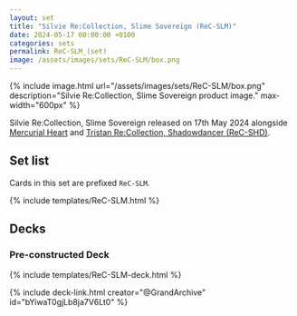 ```yaml
---
layout: set
title: "Silvie Re:Collection, Slime Sovereign (ReC-SLM)"
date: 2024-05-17 00:00:00 +0100
categories: sets
permalink: ReC-SLM_(set)
image: /assets/images/sets/ReC-SLM/box.png
---
```

{% include image.html url="/assets/images/sets/ReC-SLM/box.png" description="Silvie Re:Collection, Slime Sovereign product image." max-width="600px" %}

Silvie Re:Collection, Slime Sovereign released on 17th May 2024 alongside [Mercurial Heart](/MRC_(set)) and [Tristan Re:Collection, Shadowdancer (ReC-SHD)](/ReC-SHD_(set)).

## Set list

Cards in this set are prefixed `ReC-SLM`.

{% include templates/ReC-SLM.html %}

## Decks

### Pre-constructed Deck

{% include templates/ReC-SLM-deck.html %}

{% include deck-link.html creator="@GrandArchive" id="bYiwaT0gjLb8ja7V6Lt0" %}